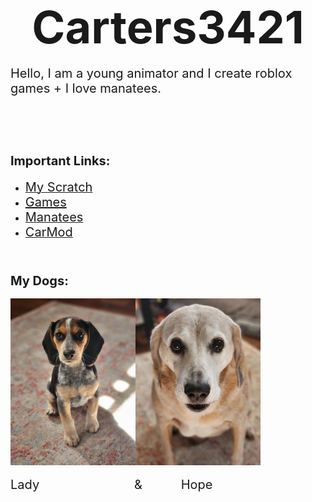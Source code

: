 <link rel="stylesheet" href="https://www.w3schools.com/w3css/4/w3.css"> <link rel="stylesheet" href="https://fonts.googleapis.com/css?family=Oswald"> <link rel="stylesheet" href="https://fonts.googleapis.com/css?family=Open Sans"> <link rel="stylesheet" href="https://cdnjs.cloudflare.com/ajax/libs/font-awesome/4.7.0/css/font-awesome.min.css">

<h1 style="text-align: center;"><span style="font-size:72px;">Carters3421</span></h1>

<p><span style="font-size:72px;"><img alt="" src="https://uploads.scratch.mit.edu/galleries/thumbnails/32368002.png" style="float: right;" /></span></p>

<p><span style="font-size:20px;">Hello, I am a young animator and I create roblox games + I love manatees.</span></p>

<p>&nbsp;</p>

<p>&nbsp;</p>

<h2><span style="font-size:20px;">Important Links:</span></h2>

<ul>
	<li><a href="https://scratch.mit.edu/users/carters3421/"><span style="font-size:20px;">My Scratch</span></a></li>
	<li><a href="https://carters3421.github.io/games"span style="font-size:20px;">Games</span></a></li>
	<li><a href="https://carters3421.github.io/manatees"><span style="font-size:20px;">Manatees</span></a></li>
	<li><a href="https://carters3421.github.io/CarMod/"><span style="font-size:20px;">CarMod</span></a></li>
</ul>

<p>&nbsp;</p>

<h3><span style="font-size: 20px;">My Dogs:</span></h3>

<p><span style="font-size: 20px;"><img alt="" src="/images/lady.jpg" style="height: 267px; width: 200px;" /><img alt="" src="/images/hope.jpg" style="width: 200px; height: 267px;" /></span></p>

<p><span style="font-size: 20px;">Lady&nbsp; &nbsp; &nbsp; &nbsp; &nbsp; &nbsp; &nbsp; &nbsp; &nbsp; &nbsp; &nbsp; &nbsp; &nbsp; &nbsp;&amp;&nbsp; &nbsp; &nbsp; &nbsp; &nbsp; &nbsp;Hope</span></p>

